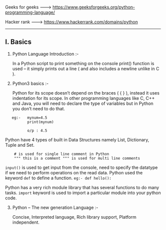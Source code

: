 
Geeks for geeks  --->  https://www.geeksforgeeks.org/python-programming-language/

Hacker rank      ---> https://www.hackerrank.com/domains/python

*** 

## I. Basics 

1. Python Language Introduction :-

   In a Python script to print something on the console print() function is used – it simply prints out a line ( and also includes a newline unlike in C ). 
   
2. Python3 basics :-
   
   Python for its scope doesn’t depend on the braces ( { } ), instead it uses indentation for its scope.
   In other programming languages like C, C++ and Java, you will need to declare the type of variables but in Python you don’t need to do that.
```
   eg:-   mynum=4.5
          print(mynum)      

          o/p : 4.5
```
   Python have 4 types of built in Data Structures namely List, Dictionary, Tuple and Set.
```   
    # is used for single line comment in Python
    """ this is a comment """ is used for multi line comments
```

`input()` is used to get input from the console, need to specify the datatype if we need to perform operations on the read data.
Python used the keyword `def` to define a function.  ` eg:- def hello(): `

Python has a very rich module library that has several functions to do many tasks. 
`import` keyword is used to import a particular module into your python code. 

3. Python – The new generation Language :-

   Concise, Interpreted language, Rich library support, Platform independent.
